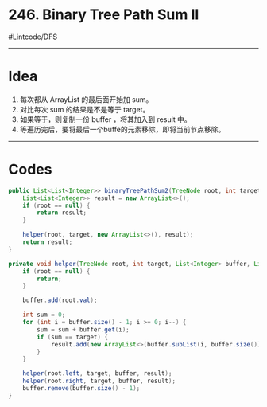 # 246. Binary Tree Path Sum II
#Lintcode/DFS
- - - -
# Idea
1. 每次都从 ArrayList 的最后面开始加 sum。
2. 对比每次 sum 的结果是不是等于 target。
3. 如果等于，则复制一份 buffer ，将其加入到 result 中。
4. 等遍历完后，要将最后一个buffe的元素移除，即将当前节点移除。
- - - -
# Codes
```java
public List<List<Integer>> binaryTreePathSum2(TreeNode root, int target) {
    List<List<Integer>> result = new ArrayList<>();
    if (root == null) {
        return result;
    }

    helper(root, target, new ArrayList<>(), result);
    return result;
}

private void helper(TreeNode root, int target, List<Integer> buffer, List<List<Integer>> result) {
    if (root == null) {
        return;
    }

    buffer.add(root.val);

    int sum = 0;
    for (int i = buffer.size() - 1; i >= 0; i--) {
        sum = sum + buffer.get(i);
        if (sum == target) {
            result.add(new ArrayList<>(buffer.subList(i, buffer.size())));
        }
    }

    helper(root.left, target, buffer, result);
    helper(root.right, target, buffer, result);
    buffer.remove(buffer.size() - 1);
}
```